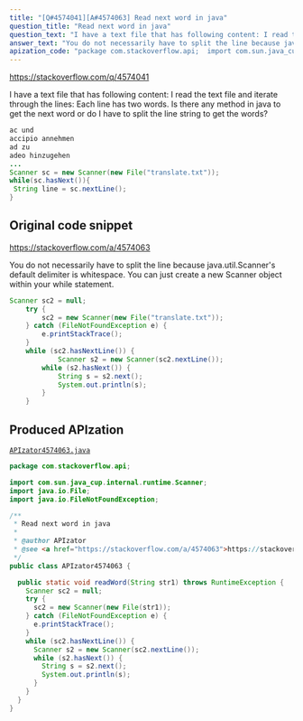 ```yaml
---
title: "[Q#4574041][A#4574063] Read next word in java"
question_title: "Read next word in java"
question_text: "I have a text file that has following content: I read the text file and iterate through the lines: Each line has two words. Is there any method in java to get the next word or do I have to split the line string to get the words?"
answer_text: "You do not necessarily have to split the line because java.util.Scanner's default delimiter is whitespace. You can just create a new Scanner object within your while statement."
apization_code: "package com.stackoverflow.api;  import com.sun.java_cup.internal.runtime.Scanner; import java.io.File; import java.io.FileNotFoundException;  /**  * Read next word in java  *  * @author APIzator  * @see <a href=\"https://stackoverflow.com/a/4574063\">https://stackoverflow.com/a/4574063</a>  */ public class APIzator4574063 {    public static void readWord(String str1) throws RuntimeException {     Scanner sc2 = null;     try {       sc2 = new Scanner(new File(str1));     } catch (FileNotFoundException e) {       e.printStackTrace();     }     while (sc2.hasNextLine()) {       Scanner s2 = new Scanner(sc2.nextLine());       while (s2.hasNext()) {         String s = s2.next();         System.out.println(s);       }     }   } }"
---
```


https://stackoverflow.com/q/4574041

I have a text file that has following content:
I read the text file and iterate through the lines:
Each line has two words. Is there any method in java to get the next word or do I have to split the line string to get the words?


```java
ac und
accipio annehmen
ad zu
adeo hinzugehen
...
Scanner sc = new Scanner(new File("translate.txt"));
while(sc.hasNext()){
 String line = sc.nextLine();       
}
```


## Original code snippet

https://stackoverflow.com/a/4574063

You do not necessarily have to split the line because java.util.Scanner&#x27;s default delimiter is whitespace.
You can just create a new Scanner object within your while statement.

```java
Scanner sc2 = null;
    try {
        sc2 = new Scanner(new File("translate.txt"));
    } catch (FileNotFoundException e) {
        e.printStackTrace();  
    }
    while (sc2.hasNextLine()) {
            Scanner s2 = new Scanner(sc2.nextLine());
        while (s2.hasNext()) {
            String s = s2.next();
            System.out.println(s);
        }
    }
```

## Produced APIzation

[`APIzator4574063.java`](https://github.com/pasqualesalza/apization-temp-data/raw/master/apizations/java/APIzator4574063.java)

```java
package com.stackoverflow.api;

import com.sun.java_cup.internal.runtime.Scanner;
import java.io.File;
import java.io.FileNotFoundException;

/**
 * Read next word in java
 *
 * @author APIzator
 * @see <a href="https://stackoverflow.com/a/4574063">https://stackoverflow.com/a/4574063</a>
 */
public class APIzator4574063 {

  public static void readWord(String str1) throws RuntimeException {
    Scanner sc2 = null;
    try {
      sc2 = new Scanner(new File(str1));
    } catch (FileNotFoundException e) {
      e.printStackTrace();
    }
    while (sc2.hasNextLine()) {
      Scanner s2 = new Scanner(sc2.nextLine());
      while (s2.hasNext()) {
        String s = s2.next();
        System.out.println(s);
      }
    }
  }
}

```